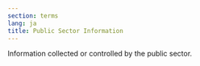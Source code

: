 ```yaml
---
section: terms
lang: ja
title: Public Sector Information
---
```


Information collected or controlled by the public sector.
